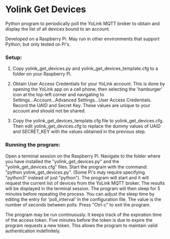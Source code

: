 # Yolink Get Devices
Python program to periodically poll the YoLink MQTT broker to obtain and display the list of all devices bound to an account.

Developed on a Raspberry Pi.  May run in other environments that support Python, but only tested on Pi's.


### Setup:
   1. Copy yolink_get_devices.py and yolink_get_devices_template.cfg to a folder on your Raspberry Pi.
  
   2. Obtain User Access Credentials for your YoLink account.  This is done by opening the YoLink app on a cell phone, then selecting the 
      'hamburger' icon at the top-left corner and navigating to Settings...Account...Advanced Settings...User Access Credentials.  Record
      the UAID and Secret Key.  These values are unique to your account and should not be shared.
    
   3. Copy the yolink_get_devices_template.cfg file to yolink_get_devices.cfg.  Then edit yolink_get_devices.cfg to replace the dummy values of UAID and SECRET_KEY
      with the values obtained in the previous step.     
     
     
### Running the program:
   Open a terminal session on the Raspberry Pi.  Navigate to the folder where you have installed the "yolink_get_devices.py" and the "yolink_get_devices.cfg" files.
   Start the program with the command: 
   "python yolink_get_devices.py".  (Some Pi's may require specifying "python3" instead of just "python").  The program
   will start and it will request the current list of devices from the YoLink MQTT broker.  The results will be displayed in the terminal session.  The program
   will then sleep for 5 minutes before repeating the process.  You can adjust the sleep time by editing the entry for 'poll_interval' in the configuration
   file.  The value is the number of seconds between polls.  Press "Ctrl-c" to exit the program.

   The program may be run continuously.  It keeps track of the expiration time of the access token.  Five minutes before the token is due to expire the program
   requests a new token.  This allows the program to maintain valid authentication indefinitely.
